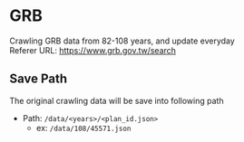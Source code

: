 # GRB
Crawling GRB data from 82-108 years, and update everyday  
Referer URL: <https://www.grb.gov.tw/search>
## Save Path
The original crawling data will be save into following path
* Path: `/data/<years>/<plan_id.json>`
	* ex: `/data/108/45571.json`
